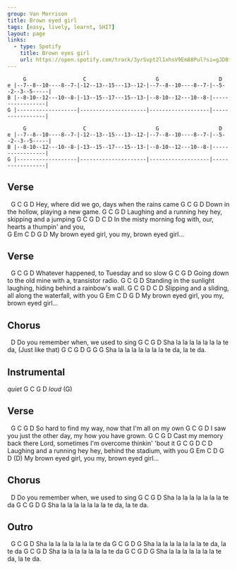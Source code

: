 ```yaml
---
group: Van Morrison
title: Brown eyed girl
tags: [easy, lively, learnt, SHIT]
layout: page
links:
  - type: Spotify 
    title: Brown eyes girl
    url: https://open.spotify.com/track/3yrSvpt2l1xhsV9Em88Pul?si=gJD8fhPLQumZOmJabqDfEg
---
```


```chordpro
     G                  C                      G                   D
e |--7--8--10----8--7-|-12--13--15---13--12-|--7--8--10----8--7-|--5--2--3--5-----|
B |--8-10--12---10--8-|-13--15--17---15--13-|--8-10--12---10--8-|-----------------|
G |-------------------|---------------------|-------------------|-----------------|

     G                  C                      G                   D
e |--7--8--10----8--7-|-12--13--15---13--12-|--7--8--10----8--7-|--5--2--3--5-----|
B |--8-10--12---10--8-|-13--15--17---15--13-|--8-10--12---10--8-|-----------------|
G |-------------------|---------------------|-------------------|-----------------|
```

## Verse

&nbsp;    G                C    G               D
Hey, where did we go, days when the rains came
     G          C     G           D
Down in the hollow, playing a new game.
     G                 C               G               D
Laughing and a running hey hey, skipping and a jumping
     G             C                G     D                     C   D
In the misty morning fog with, our, hearts a thumpin' and you,  
              G   Em C     D             G      D
My brown eyed girl,   you my, brown eyed girl...

## Verse

&nbsp;    G         C        G               D
Whatever happened, to Tuesday and so slow
     G                  C               G           D
Going down to the old mine with a, transistor radio.
     G                C                 G                  D
Standing in the sunlight laughing, hiding behind a rainbow's wall.
     G               C       G              D               C   D
Slipping and a sliding, all along the waterfall, with you
              G   Em C     D             G     D
My brown eyed girl,   you my, brown eyed girl...

## Chorus

&nbsp;                     D
Do you remember when, we used to sing
     G           C        G       D
Sha la la la la la la la te da, (Just like that)
     G           C        G       D         G   G G
Sha la la la la la la la te da, la te da.

## Instrumental

*quiet*  G C G D  *loud* (G)

## Verse

&nbsp;    G            C          G             D
So hard to find my way, now that I'm all on my own
     G          C                  G       D
I saw you just the other day, my how you have grown.
     G               C               G                  D
Cast my memory back there Lord, sometimes I'm overcome thinkin' 'bout it
     G               C               G            D            C   D
Laughing and a running hey hey, behind the stadium, with you
              G   Em C     D             G     D (D)
My brown eyed girl,   you my, brown eyed girl...

## Chorus

&nbsp;                     D
Do you remember when, we used to sing
     G           C        G       D
Sha la la la la la la la te da
     G           C        G       D         G
Sha la la la la la la la te da, la te da.

## Outro

&nbsp;    G           C        G       D
Sha la la la la la la la te da
     G           C        G       D         G
Sha la la la la la la la te da, la te da
     G           C        G       D
Sha la la la la la la la te da
     G           C        G       D         G
Sha la la la la la la la te da, la te da.
